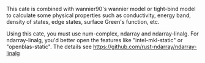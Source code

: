 This cate is combined with wannier90's wannier model or tight-bind model to calculate some physical properties such as conductivity, energy band, density of states, edge states, surface Green's function, etc.


Using this cate, you must use num-complex, ndarray and ndarray-linalg. For ndarray-linalg, you'd better open the features like "intel-mkl-static" or "openblas-static". The details see https://github.com/rust-ndarray/ndarray-linalg
